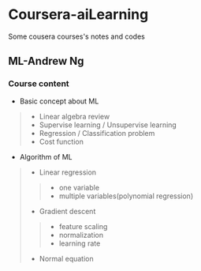 # Coursera-aiLearning
Some cousera courses's notes and codes

## ML-Andrew Ng

### Course content
> 
* Basic concept about ML
>* Linear algebra review
>* Supervise learning / Unsupervise learning
>* Regression / Classification problem
>* Cost function
* Algorithm of ML
>* Linear regression
>>* one variable
>>* multiple variables(polynomial regression)
>* Gradient descent 
>>* feature scaling
>>* normalization
>>* learning rate
>* Normal equation
